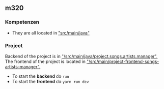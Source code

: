 ## m320

### Kompetenzen

- They are all located in <u>"src/main/java"</u>  

  
### Project

Backend of the project is in <u>"/src/main/java/project.songs.artists.manager".</u>  
The frontend of the project is located in <u>"/src/main/project-frontend-songs-artists-manager".</u>

- To start the **backend** do ``run``
- To start the **frontend** do ``yarn run dev``

